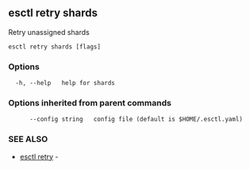## esctl retry shards

Retry unassigned shards

```
esctl retry shards [flags]
```

### Options

```
  -h, --help   help for shards
```

### Options inherited from parent commands

```
      --config string   config file (default is $HOME/.esctl.yaml)
```

### SEE ALSO

* [esctl retry](esctl_retry.md)	 - 

